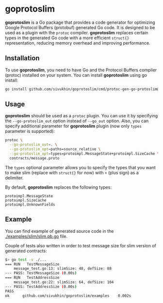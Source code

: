# goprotoslim

**goprotoslim** is a Go package that provides a code generator for optimizing Google Protocol Buffers (protobuf) generated Go code. It is designed to be used as a plugin with the `protoc` compiler. **goprotoslim** replaces certain types in the generated Go code with a more efficient `struct{}` representation, reducing memory overhead and improving performance.

## Installation

To use **goprotoslim**, you need to have Go and the Protocol Buffers compiler (protoc) installed on your system. You can install **goprotoslim** using go install:

```bash
go install github.com/sivukhin/goprotoslim/cmd/protoc-gen-go-protoslim@latest 
```

## Usage

**goprotoslim** should be used as a `protoc` plugin. You can use it by specifying the `--go-protoslim_out` option instead of `--go_out` option. Also, you can specify additional parameter for **goprotoslim** plugin (now only `types` parameter is supported):

```bash
protoc \
  --go-protoslim_out=. \
  --go-protoslim_opt=paths=source_relative \
  --go-protoslim_opt=types=protoimpl.MessageState+protoimpl.SizeCache \
  contracts/message.proto
```

The `types` optional parameter allows you to specify the types that you want to make slim (replace with `struct{}` for now) with `+` (plus sign) as a delimiter.

By default, **goprotoslim** replaces the following types:

```
protoimpl.MessageState
protoimpl.SizeCache
protoimpl.UnknownFields
```

## Example

You can find example of generated source code in the [./examples/slim/slim.pb.go](./examples/slim/message.pb.go) file.

Couple of tests also written in order to test message size for slim version of generated contracts:
```bash
$> go test -v ./...
=== RUN   TestMessageSize
    message_test.go:13: slimSize: 48, defSize: 88
--- PASS: TestMessageSize (0.00s)
=== RUN   TestAddressSize
    message_test.go:22: slimSize: 64, defSize: 104
--- PASS: TestAddressSize (0.00s)
PASS
ok  	github.com/sivukhin/goprotoslim/examples	0.002s
```